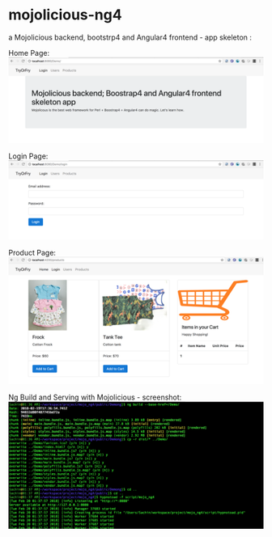 # mojolicious-ng4
a Mojolicious backend, bootstrp4 and Angular4 frontend - app skeleton
:

Home Page:
![Home Page](https://github.com/tryorfry/mojolicious-ng4/blob/master/public/Demo/assets/images/app-home.png)

Login Page:
![Login Page](https://github.com/tryorfry/mojolicious-ng4/blob/master/public/Demo/assets/images/app-login.png)

Product Page:
![Product Page](https://github.com/tryorfry/mojolicious-ng4/blob/master/public/Demo/assets/images/app-product.png)

Ng Build and Serving with Mojolicious - screenshot: 
![ng build](https://github.com/tryorfry/mojolicious-ng4/blob/master/public/globals/images/deploy-app-screenshot.png)
